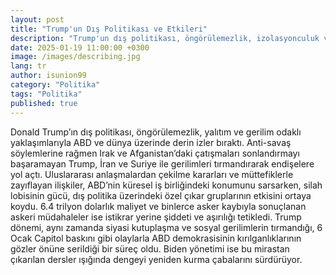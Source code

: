 ```yaml
---
layout: post
title: "Trump'un Dış Politikası ve Etkileri"
description: "Trump'un dış politikası, öngörülemezlik, izolasyonculuk ve karşıtlık ile karakterize edildi ve ABD ile dünya üzerinde kalıcı bir etki bıraktı."
date: 2025-01-19 11:00:00 +0300
image: /images/describing.jpg
lang: tr
author: isunion99
category: "Politika"
tags: "Politika"
published: true
---
```



<div class="frame">
  <p>Donald Trump’ın dış politikası, öngörülemezlik, yalıtım ve gerilim odaklı yaklaşımlarıyla ABD ve dünya üzerinde derin izler bıraktı. Anti-savaş söylemlerine rağmen Irak ve Afganistan’daki çatışmaları sonlandırmayı başaramayan Trump, İran ve Suriye ile gerilimleri tırmandırarak endişelere yol açtı. Uluslararası anlaşmalardan çekilme kararları ve müttefiklerle zayıflayan ilişkiler, ABD’nin küresel iş birliğindeki konumunu sarsarken, silah lobisinin gücü, dış politika üzerindeki özel çıkar gruplarının etkisini ortaya koydu. 6.4 trilyon dolarlık maliyet ve binlerce asker kaybıyla sonuçlanan askeri müdahaleler ise istikrar yerine şiddeti ve aşırılığı tetikledi. Trump dönemi, aynı zamanda siyasi kutuplaşma ve sosyal gerilimlerin tırmandığı, 6 Ocak Capitol baskını gibi olaylarla ABD demokrasisinin kırılganlıklarının gözler önüne serildiği bir süreç oldu. Biden yönetimi ise bu mirastan çıkarılan dersler ışığında dengeyi yeniden kurma çabalarını sürdürüyor.</p>
</div>
